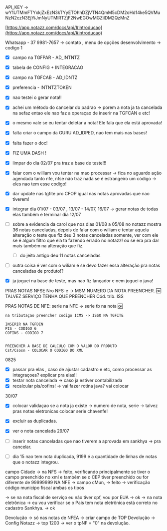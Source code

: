 API_KEY -> 
wY1UTMmFTYxkjZxEzN3kTYyETOhhDZjVTN4QmM5cDM2oHd14ke5QVMuNzN2czN3EjYiJmNyUTMlRTZjF2NwEGOwMGZilDM2QzMnZ

[https://app.notazz.com/docs/api/#introducao](https://app.notazz.com/docs/api/#introducao)


Whatsapp - 37 9981-7657 -> contato , menu de opções desenvolvimento  -> codigo 1


- [x] campo na TGFPAR - AD_INTNTZ
- [x] tabela de CONFIG + INTEGRACAO
- [x] campo na TGFCAB - AD_IDNTZ
- [x] preferencia - INTNTZTOKEN
- [x] nao testei o gerar nota!!
- [x] achei um método do cancelar do padrao -> porem a nota ja ta cancelada na sefaz entao ele nao faz a operaçao de inserir na TGFCAN e etc!
- [x] o mesmo vale se eu tentar deletar a nota! Ele fala que ela está aprovada!
- [x] falta criar o campo da GURU AD_IDPED, nao tem mais nas bases!
- [x] falta fazer o doc!
- [x] FIZ UMA DASH !
- [x] limpar do dia 02/07 pra traz a base de teste!!!
- [x] falar com o william
		vou tentar na mao processar -> fica no aguardo ação agendada
		tanto nfe, nfse não traz nada se é estrangeiro um código -> eles nao tem esse codigo!
- [x] dar update nas tgfite pro CFOP igual nas notas aprovadas que nao tiverem!
- [x] integrar dia 01/07 - 03/07 , 13/07 - 14/07, 16/07 -> gerar notas de todas elas também e terminar dia 12/07
- [ ] sobre a evidencia da carol que nos dias 01/08 a 05/08 no notazz mostra 36 notas canceladas, depois de falar com o wiliam e tentar aquela alteração o teste que fiz deu 3 notas canceladas somente, ver com ele se é algum filtro que ela ta fazendo errado no notazz! ou se era pra dar mais também na alteração que fiz.
	- [ ] do jeito antigo deu 11 notas canceladas
- [ ] outra coisa é ver com o wiliam é se devo fazer essa alteração pra notas canceladas de produto!?







- [x] ja joguei na base de teste, mas nao fiz lançador e nem joguei o java!

PRAS NOTAS NFSE
	Nro NFS-e -> MSM NUMERO DA NOTA PREENCHER. 🆗
		TALVEZ SERVIÇO TENHA QUE PREENCHER  Cód. trib. ISS

PRAS NOTAS DE NFE:
	serie na NFE -> serie tb na nota 🆗
	
	na tributaçao preencher codigo ICMS -> ISSO NA TGFITE
	
	INSERIR NA TGFDIN
	PIS - CODIGO 6
	COFINS - CODIGO 7
	
	
	PREENCHER A BASE DE CALCULO COM O VALOR DO PRODUTO
	Cst/Csosn - COLOCAR O CODIGO DO XML



0825


- [x] passar pra elas , caso de ajustar cadastro e etc, como processar as integraçoes? explicar pra elas!!
- [x] testar nota cancelada -> caso ja estiver contabilizada
- [x] recalcular pis/cofins! -> vai fazer rotina java? vai colocar 

30/07

- [x] colocar validaçao se a nota ja existe -> numero de nota, serie -> talvez pras notas eletronicas colocar serie chavenfe!
- [x] excluir as duplicadas.
- [x] ver o nota cancelada 29/07 
- [ ] inserir notas canceladas que nao tiverem a aprovada em sankhya -> pra cancelar.
- [ ] dia 15 nao tem nota duplicada, 9199 é a quantidade de linhas de notas que o notazz integrou.





campo Cidade -> na NFS → feito, verificando principalmente se tiver o campo preenchido no xml e também se o  CEP tiver preenchido ou for diferente de 99999999
	NA NFE -> campo cMun, → feito
-> verificação código municipo fiscal ambas os tipos



-> se na nota fiscal de serviço eu não tiver cpf, vou por EUA → ok
	-> na nota eletrônica -> eu vou verificar se o Pais tem nota eletrônica está correto no cadastro Sankhya. → ok



Devolução -> só nas notas de NFEA
-> criar campo de TOP Devolução -> Config Notazz -> top 1200 -> ver o tpNF = "0" na devolução.


